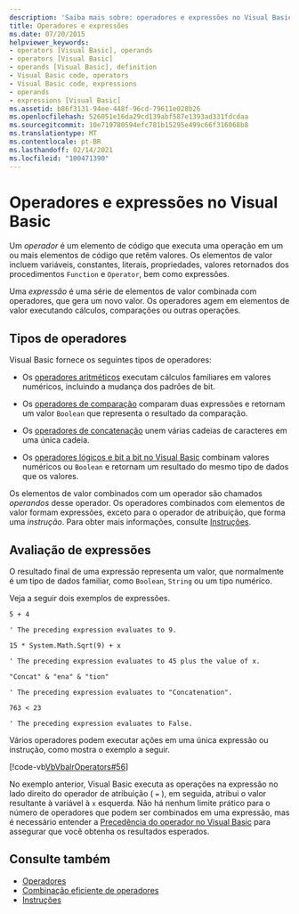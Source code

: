 ```yaml
---
description: 'Saiba mais sobre: operadores e expressões no Visual Basic'
title: Operadores e expressões
ms.date: 07/20/2015
helpviewer_keywords:
- operators [Visual Basic], operands
- operators [Visual Basic]
- operands [Visual Basic], definition
- Visual Basic code, operators
- Visual Basic code, expressions
- operands
- expressions [Visual Basic]
ms.assetid: b86f3131-94ee-448f-96cd-79611e028b26
ms.openlocfilehash: 526051e16da29cd139abf587e1393ad331fdcdaa
ms.sourcegitcommit: 10e719780594efc781b15295e499c66f316068b8
ms.translationtype: MT
ms.contentlocale: pt-BR
ms.lasthandoff: 02/14/2021
ms.locfileid: "100471390"
---
```

# <a name="operators-and-expressions-in-visual-basic"></a>Operadores e expressões no Visual Basic

Um *operador* é um elemento de código que executa uma operação em um ou mais elementos de código que retêm valores. Os elementos de valor incluem variáveis, constantes, literais, propriedades, valores retornados dos procedimentos `Function` e `Operator`, bem como expressões.  
  
 Uma *expressão* é uma série de elementos de valor combinada com operadores, que gera um novo valor. Os operadores agem em elementos de valor executando cálculos, comparações ou outras operações.  
  
## <a name="types-of-operators"></a>Tipos de operadores  

 Visual Basic fornece os seguintes tipos de operadores:  
  
- Os [operadores aritméticos](arithmetic-operators.md) executam cálculos familiares em valores numéricos, incluindo a mudança dos padrões de bit.  
  
- Os [operadores de comparação](comparison-operators.md) comparam duas expressões e retornam um valor `Boolean` que representa o resultado da comparação.  
  
- Os [operadores de concatenação](concatenation-operators.md) unem várias cadeias de caracteres em uma única cadeia.  
  
- Os [operadores lógicos e bit a bit no Visual Basic](logical-and-bitwise-operators.md) combinam valores numéricos ou `Boolean` e retornam um resultado do mesmo tipo de dados que os valores.  
  
 Os elementos de valor combinados com um operador são chamados *operandos* desse operador. Os operadores combinados com elementos de valor formam expressões, exceto para o operador de atribuição, que forma uma *instrução*. Para obter mais informações, consulte [Instruções](../statements.md).  
  
## <a name="evaluation-of-expressions"></a>Avaliação de expressões  

 O resultado final de uma expressão representa um valor, que normalmente é um tipo de dados familiar, como `Boolean`, `String` ou um tipo numérico.  
  
 Veja a seguir dois exemplos de expressões.  
  
 `5 + 4`  
  
 `' The preceding expression evaluates to 9.`  
  
 `15 * System.Math.Sqrt(9) + x`  
  
 `' The preceding expression evaluates to 45 plus the value of x.`  
  
 `"Concat" & "ena" & "tion"`  
  
 `' The preceding expression evaluates to "Concatenation".`  
  
 `763 < 23`  
  
 `' The preceding expression evaluates to False.`  
  
 Vários operadores podem executar ações em uma única expressão ou instrução, como mostra o exemplo a seguir.  
  
 [!code-vb[VbVbalrOperators#56](~/samples/snippets/visualbasic/VS_Snippets_VBCSharp/VbVbalrOperators/VB/Class1.vb#56)]  
  
 No exemplo anterior, Visual Basic executa as operações na expressão no lado direito do operador de atribuição ( `=` ), em seguida, atribui o valor resultante à variável à `x` esquerda. Não há nenhum limite prático para o número de operadores que podem ser combinados em uma expressão, mas é necessário entender a [Precedência do operador no Visual Basic](../../../language-reference/operators/operator-precedence.md) para assegurar que você obtenha os resultados esperados.  

## <a name="see-also"></a>Consulte também

- [Operadores](../../../language-reference/operators/index.md)
- [Combinação eficiente de operadores](efficient-combination-of-operators.md)
- [Instruções](../../../language-reference/statements/index.md)
